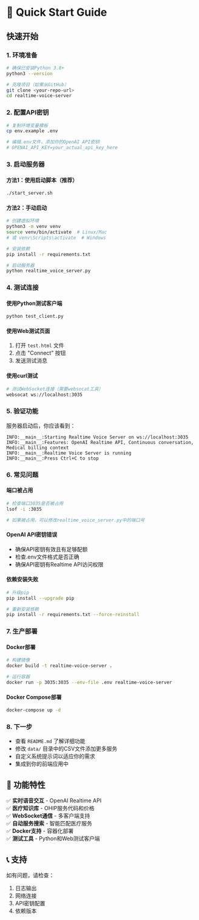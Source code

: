 # 🚀 Quick Start Guide

## 快速开始

### 1. 环境准备
```bash
# 确保已安装Python 3.8+
python3 --version

# 克隆项目（如果从GitHub）
git clone <your-repo-url>
cd realtime-voice-server
```

### 2. 配置API密钥
```bash
# 复制环境变量模板
cp env.example .env

# 编辑.env文件，添加你的OpenAI API密钥
# OPENAI_API_KEY=your_actual_api_key_here
```

### 3. 启动服务器

#### 方法1：使用启动脚本（推荐）
```bash
./start_server.sh
```

#### 方法2：手动启动
```bash
# 创建虚拟环境
python3 -m venv venv
source venv/bin/activate  # Linux/Mac
# 或 venv\Scripts\activate  # Windows

# 安装依赖
pip install -r requirements.txt

# 启动服务器
python realtime_voice_server.py
```

### 4. 测试连接

#### 使用Python测试客户端
```bash
python test_client.py
```

#### 使用Web测试页面
1. 打开 `test.html` 文件
2. 点击 "Connect" 按钮
3. 发送测试消息

#### 使用curl测试
```bash
# 测试WebSocket连接（需要websocat工具）
websocat ws://localhost:3035
```

### 5. 验证功能

服务器启动后，你应该看到：
```
INFO:__main__:Starting Realtime Voice Server on ws://localhost:3035
INFO:__main__:Features: OpenAI Realtime API, Continuous conversation, Medical billing context
INFO:__main__:Realtime Voice Server is running
INFO:__main__:Press Ctrl+C to stop
```

### 6. 常见问题

#### 端口被占用
```bash
# 检查端口3035是否被占用
lsof -i :3035

# 如果被占用，可以修改realtime_voice_server.py中的端口号
```

#### OpenAI API密钥错误
- 确保API密钥有效且有足够配额
- 检查.env文件格式是否正确
- 确保API密钥有Realtime API访问权限

#### 依赖安装失败
```bash
# 升级pip
pip install --upgrade pip

# 重新安装依赖
pip install -r requirements.txt --force-reinstall
```

### 7. 生产部署

#### Docker部署
```bash
# 构建镜像
docker build -t realtime-voice-server .

# 运行容器
docker run -p 3035:3035 --env-file .env realtime-voice-server
```

#### Docker Compose部署
```bash
docker-compose up -d
```

### 8. 下一步

- 查看 `README.md` 了解详细功能
- 修改 `data/` 目录中的CSV文件添加更多服务
- 自定义系统提示词以适应你的需求
- 集成到你的前端应用中

## 🎯 功能特性

✅ **实时语音交互** - OpenAI Realtime API  
✅ **医疗知识库** - OHIP服务代码和价格  
✅ **WebSocket通信** - 多客户端支持  
✅ **自动服务搜索** - 智能匹配医疗服务  
✅ **Docker支持** - 容器化部署  
✅ **测试工具** - Python和Web测试客户端  

## 📞 支持

如有问题，请检查：
1. 日志输出
2. 网络连接
3. API密钥配置
4. 依赖版本 
